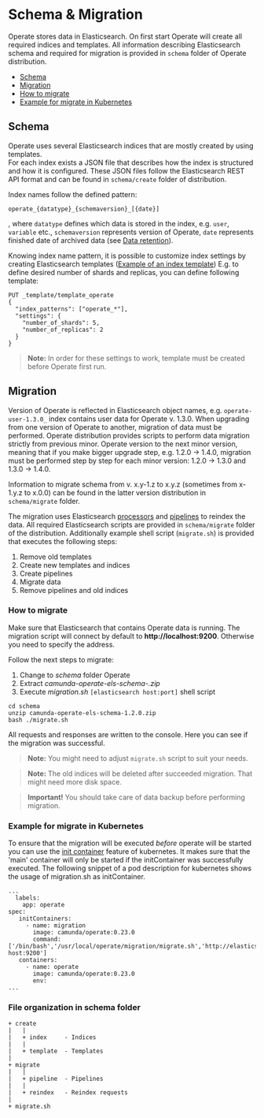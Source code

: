 # Schema & Migration

Operate stores data in Elasticsearch. On first start Operate will create all required indices and templates.
All information describing Elasticsearch schema and required for migration is provided in `schema` folder of Operate distribution. 

* [Schema](#schema)
* [Migration](#migration)
* [How to migrate](#how-to-migrate)
* [Example for migrate in Kubernetes](#example-for-migrate-in-kubernetes)

## Schema

Operate uses several Elasticsearch indices that are mostly created by using templates.  
For each index exists a JSON file that describes how the index is structured and how it is configured. These JSON files
follow the Elasticsearch REST API format and can be found in `schema/create` folder of distribution. 

Index names follow the defined pattern:
```
operate_{datatype}_{schemaversion}_[{date}]

```
, where `datatype` defines which data is stored in the index, e.g. `user`, `variable` etc.,
`schemaversion` represents version of Operate,
`date` represents finished date of archived data (see [Data retention](data-retention.md)).

Knowing index name pattern, it is possible to customize index settings by creating Elasticsearch templates ([Example of an index template](https://www.elastic.co/guide/en/elasticsearch/reference/6.8/indices-templates.html))
E.g. to define desired number of shards and replicas, you can define following template:
```
PUT _template/template_operate
{
  "index_patterns": ["operate_*"],
  "settings": {
    "number_of_shards": 5,
    "number_of_replicas": 2
  }
}
```

> **Note:** In order for these settings to work, template must be created before Operate first run.

## Migration

Version of Operate is reflected in Elasticsearch object names, e.g. `operate-user-1.3.0_` index contains user data for Operate v. 1.3.0. When upgrading from one 
version of Operate to another, migration of data must be performed. Operate distribution provides scripts to perform data migration strictly from previous minor. 
Operate version to the next minor version, meaning that if you make bigger upgrade step, e.g. 1.2.0 -> 1.4.0, migration must be performed step by step for each minor version:
1.2.0 -> 1.3.0 and 1.3.0 -> 1.4.0.

Information to migrate schema from v. x.y-1.z to x.y.z (sometimes from x-1.y.z to x.0.0) can be found in the latter version distribution in `schema/migrate` folder.

The migration uses Elasticsearch [processors](https://www.elastic.co/guide/en/elasticsearch/reference/6.8/ingest-processors.html) and [pipelines](https://www.elastic.co/guide/en/elasticsearch/reference/6.8/pipeline.html) to reindex the data. 
All required Elasticsearch scripts are provided in `schema/migrate` folder of the distribution. Additionally example shell script (`migrate.sh`) is provided that executes the following steps:

1. Remove old templates
2. Create new templates and indices
3. Create pipelines
4. Migrate data 
5. Remove pipelines and old indices 

### How to migrate

Make sure that Elasticsearch that contains Operate data is running. The migration script will connect by default to
**http://localhost:9200**. Otherwise you need to specify the address.

Follow the next steps to migrate:

1. Change to *schema* folder Operate 
2. Extract *camunda-operate-els-schema-<OPERATE-VERSION>.zip*
3. Execute *migration.sh* ``[elasticsearch host:port]`` shell script

```
cd schema
unzip camunda-operate-els-schema-1.2.0.zip
bash ./migrate.sh
```

All requests and responses are written to the console. Here you can see if the migration was successful.

> **Note:** You might need to adjust `migrate.sh` script to suit your needs.

> **Note:** The old indices will be deleted after succeeded migration. That might need more disk space.

> **Important!** You should take care of data backup before performing migration.

### Example for migrate in Kubernetes

To ensure that the migration will be executed *before* operate will be started you can use
the [init container](https://kubernetes.io/docs/concepts/workloads/pods/init-containers/) feature of kubernetes. It makes sure that the 'main' container will only be started
if the initContainer was successfully executed. 
The following snippet of a pod description for kubernetes shows the usage of migration.sh as initContainer.

```
...
  labels:
    app: operate
spec:
   initContainers:
     - name: migration
       image: camunda/operate:0.23.0
       command: ['/bin/bash','/usr/local/operate/migration/migrate.sh','http://elasticsearch-host:9200']
   containers:
     - name: operate
       image: camunda/operate:0.23.0
       env:
...
```


### File organization in schema folder

```
+ create
|   |
|   + index     - Indices
|   |
|   + template  - Templates
|   
+ migrate
|   |
|   + pipeline  - Pipelines
|   | 
|   + reindex   - Reindex requests
|
+ migrate.sh    

``` 
